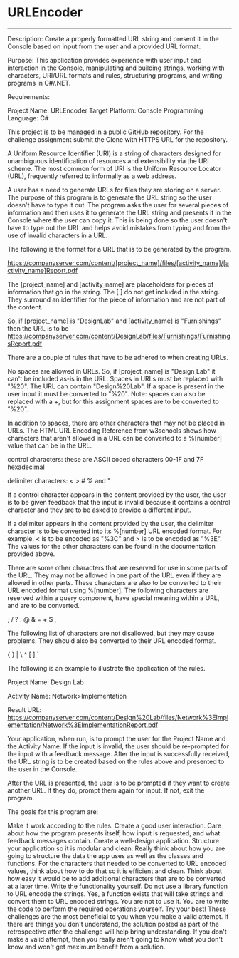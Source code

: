 # URLEncoder
---
Description: Create a properly formatted URL string and present it in the Console based on input from the user and a provided URL format.

Purpose: This application provides experience with user input and interaction in the Console, manipulating and building strings, working with characters, URI/URL formats and rules, structuring programs, and writing programs in C#/.NET.

Requirements:

Project Name: URLEncoder
Target Platform: Console
Programming Language: C#

This project is to be managed in a public GitHub repository. For the challenge assignment submit the Clone with HTTPS URL for the repository.

A Uniform Resource Identifier (URI) is a string of characters designed for unambiguous identification of resources and extensibility via the URI scheme. The most common form of URI is the Uniform Resource Locator (URL), frequently referred to informally as a web address.

A user has a need to generate URLs for files they are storing on a server. The purpose of this program is to generate the URL string so the user doesn't have to type it out. The program asks the user for several pieces of information and then uses it to generate the URL string and presents it in the Console where the user can copy it. This is being done so the user doesn't have to type out the URL and helps avoid mistakes from typing and from the use of invalid characters in a URL.

The following is the format for a URL that is to be generated by the program.

https://companyserver.com/content/[project_name]/files/[activity_name]/[activity_name]Report.pdf

The [project_name] and [activity_name] are placeholders for pieces of information that go in the string. The [ ] do not get included in the string. They surround an identifier for the piece of information and are not part of the content.

So, if [project_name] is "DesignLab" and [activity_name] is "Furnishings" then the URL is to be https://companyserver.com/content/DesignLab/files/Furnishings/FurnishingsReport.pdf

There are a couple of rules that have to be adhered to when creating URLs.

No spaces are allowed in URLs. So, if [project_name] is "Design Lab" it can't be included as-is in the URL. Spaces in URLs must be replaced with "%20". The URL can contain "Design%20Lab". If a space is present in the user input it must be converted to "%20". Note: spaces can also be replaced with a +, but for this assignment spaces are to be converted to "%20".

In addition to spaces, there are other characters that may not be placed in URLs. The HTML URL Encoding Reference from w3schools shows how characters that aren't allowed in a URL can be converted to a %[number] value that can be in the URL.

control characters: these are ASCII coded characters 00-1F and 7F hexadecimal

delimiter characters: < > # % and "

If a control character appears in the content provided by the user, the user is to be given feedback that the input is invalid because it contains a control character and they are to be asked to provide a different input.

If a delimiter appears in the content provided by the user, the delimiter character is to be converted into its %[number] URL encoded format. For example, < is to be encoded as "%3C" and > is to be encoded as "%3E". The values for the other characters can be found in the documentation provided above.

There are some other characters that are reserved for use in some parts of the URL. They may not be allowed in one part of the URL even if they are allowed in other parts. These characters are also to be converted to their URL encoded format using %[number]. The following characters are reserved within a query component, have special meaning within a URL, and are to be converted.

; / ? : @ & = + $ ,

The following list of characters are not disallowed, but they may cause problems. They should also be converted to their URL encoded format.

{ } | \ ^ [ ] `

The following is an example to illustrate the application of the rules.

Project Name: Design Lab

Activity Name: Network>Implementation

Result URL: https://companyserver.com/content/Design%20Lab/files/Network%3EImplementation/Network%3EImplementationReport.pdf

Your application, when run, is to prompt the user for the Project Name and the Activity Name. If the input is invalid, the user should be re-prompted for the input with a feedback message. After the input is successfully received, the URL string is to be created based on the rules above and presented to the user in the Console.

After the URL is presented, the user is to be prompted if they want to create another URL. If they do, prompt them again for input. If not, exit the program.

The goals for this program are:

Make it work according to the rules.
Create a good user interaction. Care about how the program presents itself, how input is requested, and what feedback messages contain.
Create a well-design application. Structure your application so it is modular and clean. Really think about how you are going to structure the data the app uses as well as the classes and functions. For the characters that needed to be converted to URL encoded values, think about how to do that so it is efficient and clean. Think about how easy it would be to add additional characters that are to be converted at a later time.
Write the functionality yourself. Do not use a library function to URL encode the strings. Yes, a function exists that will take strings and convert them to URL encoded strings. You are not to use it. You are to write the code to perform the required operations yourself.
Try your best! These challenges are the most beneficial to you when you make a valid attempt. If there are things you don't understand, the solution posted as part of the retrospective after the challenge will help bring understanding. If you don't make a valid attempt, then you really aren't going to know what you don't know and won't get maximum benefit from a solution.
